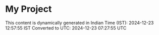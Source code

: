 # My Project

This content is dynamically generated in Indian Time (IST): 2024-12-23 12:57:55 IST
Converted to UTC: 2024-12-23 07:27:55 UTC
